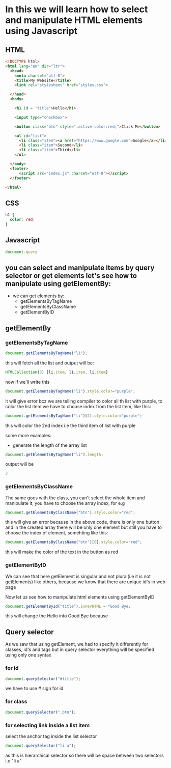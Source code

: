 # In this we will learn how to select and manipulate HTML elements using Javascript
## HTML
``` html
<!DOCTYPE html>
<html lang="en" dir="ltr">
  <head>
    <meta charset="utf-8">
    <title>My Website</title>
    <link rel="stylesheet" href="styles.css">

  </head>
  <body>

    <h1 id = "title">Hello</h1>

    <input type="checkbox">

    <button class="btn" style=":active color:red;">Click Me</button>

    <ul id="list">
      <li class="item"><a href="https://www.google.com">Google</a></li>
      <li class="item">Second</li>
      <li class="item">Third</li>
    </ul>

  </body>
  <footer>
      <script src="index.js" charset="utf-8"></script>
  </footer>

</html>
```
## CSS
```css
h1 {
  color: red;
}
```
## Javascript

```javascript
document.query
```
## you can select and manipulate items by query selector or get elements let's see how to manipulate using getElementBy:

* we can get elements by:
    * getElementsByTagName
    * getElementsByClassName
    * getElementByID
## getElementBy

### getElementsByTagName
```javascript
document.getElementsByTagName("li");
```
this will fetch all the list and output will be:
```javascript
HTMLCollection(3) [li.item, li.item, li.item]
```
now if we'll write this
```javascript
document.getElementsByTagName("li").style.color="purple";
```
it will give error bcz we are telling compiler to color all th list with purple, to color the list item we have to choose index from the list item, like this:
```javascript
document.getElementsByTagName("li")[2].style.color="purple";
```
this will color the 2nd index i.e the third item of list with purple

some more examples:
* generate the length of the array list
```javascript
document.getElementsByTagName("li").length;
```
output will be
```javascript
3
```
### getElementsByClassName

The same goes with the class, you can't select the whole item and manipulate it, you have to choose the array index, for e.g
```javascript
document.getElementsByClassName("btn").style.color="red";
```
this will give an error because in the above code, there is only one button and in the created array there will be only one element but still you have to choose the index of element, somehting like this:

```javascript
document.getElementsByClassName("btn")[0].style.color="red";
```
this will make the color of the text in the button as red

### getElementByID
We can see that here getElement is singular and not plural(i.e it is not getElements) like others, because we know that there are unique id's in web page

Now let us see how to manipulate html elements using getElementByID 

```javascript
document.getElementById("title").innerHTML = "Good Bye;
```
this will change the Hello into Good Bye because 


## Query selector
As we saw that using getElement, we had to specify it differently for classes, id's and tags but in query selector everything will be specified using only one syntax

### for id
```javascript
document.querySelector("#title");
```
we have to use # sign for id


### for class


```javascript
document.querySelector(".btn");
```

### for selecting link inside a list item
select the anchor tag inside the list selector
```javascript
document.querySelector("li a");
```
as this is hierarchical selector so there will be space between two selectors i.e "li a"
